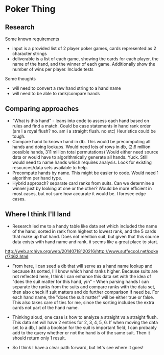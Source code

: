 # Poker Thing

## Research

Some known requirements
  - input is a provided list of 2 player poker games, cards represented as 2 character strings
  - deliverable is a list of each game, showing the cards for each player, the name of the hand, and the winner of each game. Additionally show the number of wins per player. Include tests

Some thoughts
  - will need to convert a raw hand string to a hand name
  - will need to be able to rank/compare hands


## Comparing approaches

  - "What is this hand" - leans into code to assess each hand based on rules and find a match. Could be case statements in hand rank order (am I a royal flush? no. am i a straight flush. no etc) Heuristics could be tough. 
  - Compare hand to known hand in db. This would be precomputing all hands and doing lookups. Would need lots of rows in db, (2.6 million possible hands, 311 million total permutations) Would either need source data or would have to algorithmically generate all hands. Yuck. Still would need to name hands which requires analysis. Look for existing resources/data sets available to help.
  - Precompute hands by name. This might be easier to code. Would need 1 algorithm per hand type. 
  - Hybrid approach? separate card ranks from suits. Can we determine a winner just by looking at one or the other? Would be more efficient in most cases, but not sure how accurate it would be. I foresee edge cases.


## Where I think I'll land

  - Research led me to a handy table like data set which included the name of the hand, sorted in rank from highest to lowest rank, and the 5 cards that make up that hand. Does not mention suit, but given that this source data exists with hand name and rank, it seems like a great place to start.

  http://web.archive.org/web/20140718120216/http://www.suffecool.net/poker/7462.html


  - From here, I can seed a db that will serve as a hand name lookup and because its sorted, I'll know which hand ranks higher. Because suits are not reflected here, I think I can enhance this data set with the idea of "does the suit matter for this hand, y/n" - When parsing hands I can separate the ranks from the suits and compare ranks with the data set, then also check if suit matters and do further comparison if need be. For each hand name, the "does the suit matter" will be either true or false. This also takes care of ties for me, since the sorting includes the extra cards not part of the hand name.

  - Thinking aloud, one case is how to analyze a straight vs a straight flush. This data set will have 2 entries for 2, 3, 4, 5, 6. If when moving the data set to a db, I add a boolean for the suit is important field, I can probably add to the query whether or not the hand is of the same suit. Then it should return only 1 result.

  - So I think I have a clear path forward, but let's see where it goes!